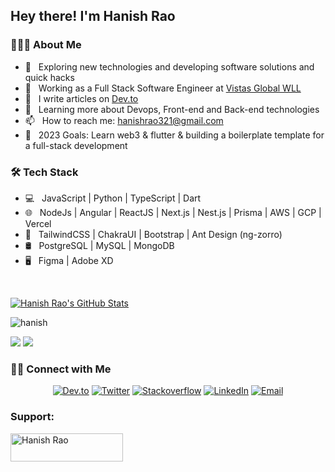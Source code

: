 <h2> Hey there! I'm Hanish Rao</h2>

<h3> 👨🏻‍💻 About Me </h3>

- 🤔 &nbsp; Exploring new technologies and developing software solutions and quick hacks
- 💼 &nbsp; Working as a Full Stack Software Engineer at [Vistas Global WLL](https://vistasglobal.com)
- 📝 &nbsp; I write articles on [Dev.to](https://dev.to/hanishrao)
- 🌱 &nbsp; Learning more about Devops, Front-end and Back-end technologies
- 📫 &nbsp; How to reach me: hanishrao321@gmail.com
- 🥅 &nbsp; 2023 Goals: Learn web3 & flutter & building a boilerplate template for a full-stack development

<h3> 🛠 Tech Stack </h3>

- 💻 &nbsp; JavaScript | Python | TypeScript | Dart
- 🌐 &nbsp; NodeJs | Angular | ReactJS | Next.js | Nest.js | Prisma | AWS | GCP | Vercel
- 💈 &nbsp; TailwindCSS | ChakraUI | Bootstrap | Ant Design (ng-zorro) 
- 🛢 &nbsp; PostgreSQL | MySQL | MongoDB 
- 🖥 &nbsp; Figma | Adobe XD

<br/>

[![Hanish Rao's GitHub Stats](https://github-readme-stats.vercel.app/api?username=Hyraze&show_icons=true)](https://github.com/Hyraze)

<p><img align="center" src="https://github-readme-streak-stats.herokuapp.com/?user=Hyraze&" alt="hanish" /></p>


[![](https://komarev.com/ghpvc/?username=Hyraze&color=blue&label=Profile%20Views)](https://github.com/Hyraze/Hyraze)
[![](https://img.shields.io/github/followers/Hyraze?label=GitHub%20Followers)](https://github.com/Hyraze)

<h3> 🤝🏻 Connect with Me </h3>

<p align="center">
<a href="https://dev.to/hanishrao"><img alt="Dev.to" src="https://img.shields.io/badge/Dev.to-gray?style=flat-square&logo=dev-to"></a>
<a href="https://twitter.com/Hanishrao" target="blank"><img alt="Twitter" src="https://img.shields.io/badge/twitter-gray?style=flat-square&logo=twitter"/></a>  
<a href="https://stackoverflow.com/users/5665038/hanish-rao"><img alt="Stackoverflow" src="https://img.shields.io/badge/Stackoverflow-gray?style=flat-square&logo=stackoverflow"></a>
<a href="https://www.linkedin.com/in/hanishrao/"><img alt="LinkedIn" src="https://img.shields.io/badge/LinkedIn-gray?style=flat-square&logo=linkedin"></a>
<a href="mailto:hanishrao321@gmail.com"><img alt="Email" src="https://img.shields.io/badge/Email-hanishrao321@gmail.com-blue?style=flat-square&logo=gmail"></a>
</p>


<h3 align="left">Support:</h3>

<p>
<a href="https://www.buymeacoffee.com/hanishrao"> <img align="left" src="https://cdn.buymeacoffee.com/buttons/v2/default-yellow.png" height="45" width="180" alt="Hanish Rao" /></a>
</p>
